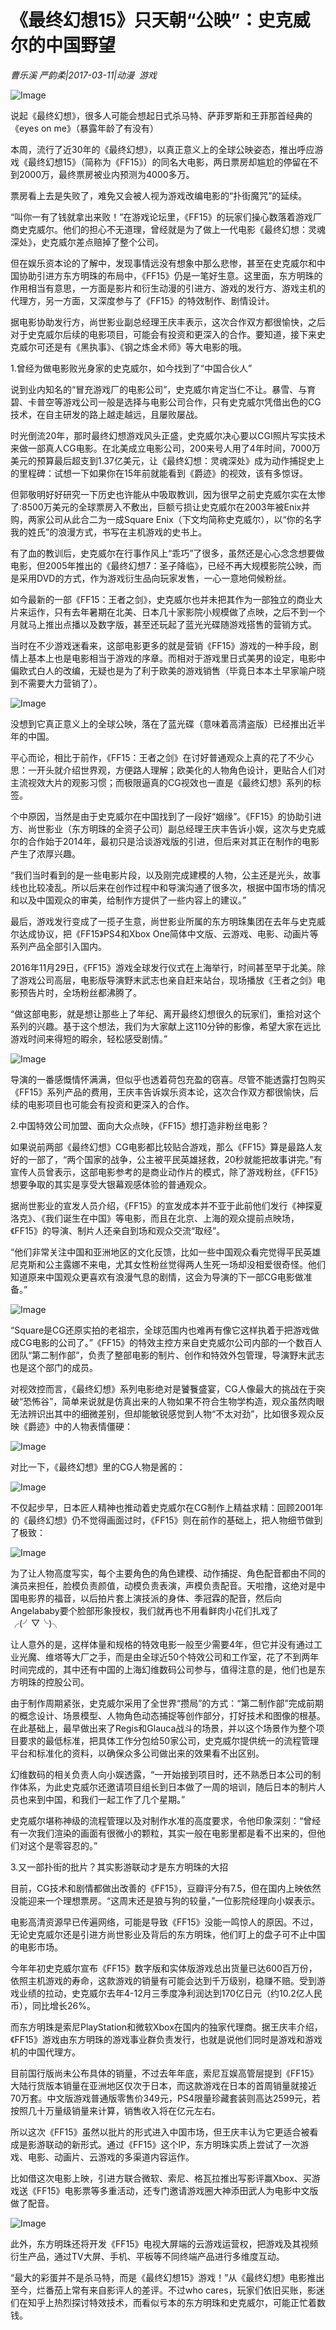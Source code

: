 # 《最终幻想15》只天朝“公映”：史克威尔的中国野望

*曹乐溪 严韵柔|2017-03-11|动漫 
                                                游戏*

![Image](http://static.ylzbl.com/201704281805204346)

说起《最终幻想》，很多人可能会想起日式杀马特、萨菲罗斯和王菲那首经典的《eyes on me》（暴露年龄了有没有）

本周，流行了近30年的《最终幻想》，以真正意义上的全球公映姿态，推出呼应游戏《最终幻想15》（简称为《FF15》）的同名大电影，两日票房却尴尬的停留在不到2000万，最终票房被业内预测为4000多万。

票房看上去是失败了，难免又会被人视为游戏改编电影的“扑街魔咒”的延续。

“叫你一有了钱就拿出来败！”在游戏论坛里，《FF15》的玩家们操心数落着游戏厂商史克威尔。他们的担心不无道理，曾经就是为了做上一代电影《最终幻想：灵魂深处》，史克威尔差点赔掉了整个公司。

但在娱乐资本论的了解中，发现事情远没有想象中那么悲惨，甚至在史克威尔和中国协助引进方东方明珠的布局中，《FF15》仍是一笔好生意。这里面，东方明珠的作用相当有意思，一方面是影片和衍生动漫的引进方、游戏的发行方、游戏主机的代理方，另一方面，又深度参与了《FF15》的特效制作、剧情设计。

据电影协助发行方，尚世影业副总经理王庆丰表示，这次合作双方都很愉快，之后对于史克威尔后续的电影项目，可能会有投资和更深入的合作。要知道，接下来史克威尔可还是有《黑执事》、《钢之炼金术师》等大电影的哦。

1.曾经为做电影败光身家的史克威尔，如今找到了“中国合伙人”

说到业内知名的“冒充游戏厂的电影公司”，史克威尔肯定当仁不让。暴雪、与育碧、卡普空等游戏公司一般是选择与电影公司合作，只有史克威尔凭借出色的CG技术，在自主研发的路上越走越远，且屡败屡战。

时光倒流20年，那时最终幻想游戏风头正盛，史克威尔决心要以CGI照片写实技术来做一部真人CG电影。在北美成立电影公司，200来号人用了4年时间，7000万美元的预算最后超支到1.37亿美元，让《最终幻想：灵魂深处》成为动作捕捉史上的里程碑：试想一下如果你在15年前就能看到《爵迹》的视效，该有多惊讶。

但郭敬明好好研究一下历史也许能从中吸取教训，因为很早之前史克威尔实在太惨了:8500万美元的全球票房入不敷出，巨额亏损让史克威尔在2003年被Enix并购，两家公司从此合二为一成Square Enix（下文均简称史克威尔），以“你的名字我的姓氏”的浪漫方式，书写在主机游戏的史书上。

有了血的教训后，史克威尔在行事作风上“乖巧”了很多，虽然还是心心念念想要做电影，但2005年推出的《最终幻想7：圣子降临》，已经不再大规模影院公映，而是采用DVD的方式，作为游戏衍生品向玩家发售，一心一意地伺候粉丝。

如今最新的一部《FF15：王者之剑》，史克威尔也并未把其作为一部独立的商业大片来运作，只有去年暑期在北美、日本几十家影院小规模做了点映，之后不到一个月就马上推出点播以及数字版，甚至还玩起了蓝光光碟随游戏搭售的营销方式。

当时在不少游戏迷看来，这部电影更多的就是营销《FF15》游戏的一种手段，剧情上基本上也是电影相当于游戏的序章。而相对于游戏里日式美男的设定，电影中偏欧式白人的改编，无疑也是为了利于欧美的游戏销售（毕竟日本本土早家喻户晓到不需要大力营销了）。

![Image](http://static.ylzbl.com/201704281805201100)

没想到它真正意义上的全球公映，落在了蓝光碟（意味着高清盗版）已经推出近半年的中国。

平心而论，相比于前作，《FF15：王者之剑》在讨好普通观众上真的花了不少心思：一开头就介绍世界观，方便路人理解；欧美化的人物角色设计，更贴合人们对主流视效大片的观影习惯；而极限逼真的CG视效也一直是《最终幻想》系列的标签。

个中原因，当然是由于史克威尔在中国找到了一段好“姻缘”。《FF15》的协助引进方、尚世影业（东方明珠的全资子公司）副总经理王庆丰告诉小娱，这次与史克威尔的合作始于2014年，最初只是洽谈游戏版的引进，但后来对其正在制作的电影产生了浓厚兴趣。

“我们当时看到的是一些电影片段，以及刚完成建模的人物，公主还是光头，故事线也比较凌乱。所以后来在创作过程中和导演沟通了很多次，根据中国市场的情况和以及中国观众的审美，给制作方提供了一些内容上的建议。”

最后，游戏发行变成了一揽子生意，尚世影业所属的东方明珠集团在去年与史克威尔达成协议，把《FF15》PS4和Xbox One简体中文版、云游戏、电影、动画片等系列产品全部引入国内。

2016年11月29日，《FF15》游戏全球发行仪式在上海举行，时间甚至早于北美。除了游戏公司高层，电影版导演野末武志也亲自赶来站台，现场播放《王者之剑》电影预告片时，全场粉丝都沸腾了。

“做这部电影，就是想让那些上了年纪、离开最终幻想很久的玩家们，重拾对这个系列的兴趣。基于这个想法，我们为大家献上这110分钟的影像，希望大家在远比游戏时间来得短的暇余，轻松感受剧情。”

![Image](http://static.ylzbl.com/201704281805208291)

导演的一番感慨情怀满满，但似乎也透着荷包充盈的窃喜。尽管不能透露打包购买《FF15》系列产品的费用，王庆丰告诉娱乐资本论，这次合作双方都很愉快，后续的电影项目也可能会有投资和更深入的合作。

2.中国特效公司加盟、面向大众点映，《FF15》想打造非粉丝电影？

如果说前两部《最终幻想》CG电影都比较贴合游戏，那么《FF15》算是最路人友好的一部了，“两个国家的战争，公主被平民英雄拯救，20秒就能把故事讲完。”有宣传人员曾表示，这部电影参考的是商业动作片的模式，除了游戏粉丝，《FF15》想要争取的其实是享受大银幕观感体验的普通观众。

据尚世影业的宣发人员介绍，《FF15》的宣发成本并不亚于此前他们发行《神探夏洛克》、《我们诞生在中国》等电影，而且在北京、上海的观众提前点映场，《FF15》的导演、制片人还亲自到场和观众交流“取经”。

“他们非常关注中国和亚洲地区的文化反馈，比如一些中国观众看完觉得平民英雄尼克斯和公主露娜不来电，尤其女性粉丝觉得两人生死一场却没相爱很奇怪。他们知道原来中国观众更喜欢有浪漫气息的剧情，这会为导演的下一部CG电影做准备。”

![Image](http://static.ylzbl.com/201704281805204092)

“Square是CG还原实拍的老祖宗，全球范围内也难再有像它这样执着于把游戏做成CG电影的公司了。”《FF15》的特效主控方来自史克威尔公司内部的一个数百人团队“第二制作部”，负责了整部电影的制片、创作和特效外包管理，导演野末武志也是这个部门的成员。

对视效控而言，《最终幻想》系列电影绝对是饕餮盛宴，CG人像最大的挑战在于突破“恐怖谷”，简单来说就是仿真出来的人物如果不符合生物学构造，观众虽然肉眼无法辨识出其中的细微差别，但却能敏锐感觉到人物“不太对劲”，比如很多观众反映《爵迹》中的人物表情僵硬：

![Image](http://static.ylzbl.com/201704281805212269)

对比一下，《最终幻想》里的CG人物是酱的：

![Image](http://static.ylzbl.com/201704281805211987)

不仅起步早，日本匠人精神也推动着史克威尔在CG制作上精益求精：回顾2001年的《最终幻想》仍不觉得画面过时，《FF15》则在前作的基础上，把人物细节做到了极致：

![Image](http://static.ylzbl.com/201704281805216837)

为了让人物高度写实，每个主要角色的角色建模、动作捕捉、角色配音都由不同的演员来担任，脸模负责颜值，动模负责表演，声模负责配音。天啦撸，这绝对是中国电影界的福音，以后拍片套上演技派的身体、季冠霖的配音，然后向Angelababy要个脸部形象授权，我们就再也不用看鲜肉小花们扎戏了╭(╯▽╰)╮

让人意外的是，这样体量和规格的特效电影一般至少需要4年，但它并没有通过工业光魔、维塔等大厂之手，而是由全球近50个特效公司和工作室，花了不到两年时间完成的，其中还有中国的上海幻维数码公司参与，值得注意的是，他们也是东方明珠的控股公司。

由于制作周期紧张，史克威尔采用了全世界“攒局”的方式：“第二制作部”完成前期的概念设计、场景模型、人物角色动态捕捉等创作部分，打好技术和图像的根基。在此基础上，最早做出来了Regis和Glauca战斗的场景，并以这个场景作为整个项目要求的最低标准，把具体工作分包给50家公司，史克威尔提供统一的流程管理平台和标准化的资料，以确保众多公司做出来的效果看不出区别。

幻维数码的相关负责人向小娱透露，“一开始接到项目时，还不熟悉日本公司的制作体系，为此史克威尔还邀请项目组长到日本做了一周的培训，随后日本的制片人员也来到中国，和我们一起工作了几个星期。”

史克威尔堪称神级的流程管理以及对制作水准的高度要求，令他印象深刻：“曾经有一次我们渲染的画面有很微小的颗粒，其实一般在电影里都是看不出来的，但他们对这个是零容忍的。”

3.又一部扑街的批片？其实影游联动才是东方明珠的大招

目前，CG技术和剧情都做出改善的《FF15》，豆瓣评分有7.5，但在国内上映依然没能迎来一个理想票房。“这周末还是狼与狗的较量，”一位影院经理向小娱表示。

电影高清资源早已传遍网络，可能是导致《FF15》没能一鸣惊人的原因。不过，无论史克威尔还是引进方尚世影业及背后的东方明珠，他们盯上的盘子可不止中国的电影市场。

今年年初史克威尔宣布《FF15》数字版和实体版游戏总出货量已达600百万份，依照主机游戏的寿命，这款游戏的销量有可能会达到千万级别，稳赚不赔。受到游戏业绩的拉动，史克威尔去年4-12月三季度净利润达到170亿日元（约10.2亿人民币），同比增长26%。

而东方明珠是索尼PlayStation和微软Xbox在国内的独家代理商。据王庆丰介绍，《FF15》游戏由东方明珠的游戏事业群负责发行，也就是说他们同时是游戏和游戏机的中国代理方。

目前国行版尚未公布具体的销量，不过去年年底，索尼互娱高管层提到《FF15》大陆行货版本销量在亚洲地区仅次于日本，而这款游戏在日本的首周销量就接近70万套。中文版游戏普通版零售价349元，PS4限量珍藏套装则高达2599元，若按照几十万量级销量来计算，销售收入将在亿元左右。

所以这次《FF15》虽然以批片的形式进入中国市场，但王庆丰认为它更适合被看成是影游联动的新形式。通过《FF15》这个IP，东方明珠实质上尝试了一次游戏、电影、动画片、云游戏的多渠道内容运作。

比如借这次电影上映，引进方联合微软、索尼、格瓦拉推出写影评赢Xbox、买游戏送《FF15》电影票等多重活动，还专门邀请游戏圈大神添田武人为电影中文版做了配音。

![Image](http://static.ylzbl.com/201704281805211653)

此外，东方明珠还将开发《FF15》电视大屏端的云游戏运营权，把游戏及其视频衍生产品，通过TV大屏、手机、平板等不同终端产品进行多维度互动。

“最大的彩蛋并不是杀马特，而是《最终幻想15》游戏！”从《最终幻想》电影推出至今，烂番茄上常有来自影评人的差评。不过who cares，玩家们依旧买账，影迷们在知乎上热烈探讨特效技术，而看似亏本的东方明珠和史克威尔，可能正忙着数钱。

